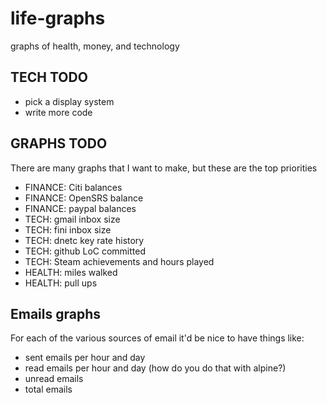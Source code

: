 life-graphs
===========

graphs of health, money, and technology


TECH TODO
---------

* pick a display system
* write more code

GRAPHS TODO
-----------

There are many graphs that I want to make, but these are the top priorities

* FINANCE: Citi balances
* FINANCE: OpenSRS balance
* FINANCE: paypal balances
* TECH: gmail inbox size
* TECH: fini inbox size
* TECH: dnetc key rate history
* TECH: github LoC committed
* TECH: Steam achievements and hours played
* HEALTH: miles walked
* HEALTH: pull ups

Emails graphs
-------------

For each of the various sources of email it'd be nice to have things like:

* sent emails per hour and day
* read emails per hour and day (how do you do that with alpine?)
* unread emails
* total emails
